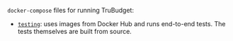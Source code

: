 `docker-compose` files for running TruBudget:

<!-- - [`local`](./local/): builds images from source
- [`master`](./master/): uses images from Docker Hub
- [`multi`](./multi/): builds images from source. Starts environment with multiple beta nodes -->

- [`testing`](./testing/): uses images from Docker Hub and runs end-to-end tests. The tests themselves are built from source.

